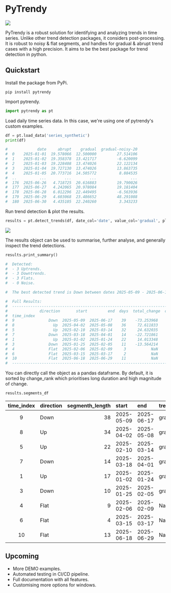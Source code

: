 # PyTrendy 

![](http://raw.githubusercontent.com/RussellSB/pytrendy/refs/heads/main/plots/pytrendy-gradual-demo.gif)

PyTrendy is a robust solution for identifying and analyzing trends in time series. Unlike other trend detection packages, it considers post-processing. It is robust to noisy & flat segments, and handles for gradual & abrupt trend cases with a high precision. It aims to be the best package for trend detection in python.

## Quickstart
Install the package from PyPi.
```
pip install pytrendy
```
Import pytrendy.
```py
import pytrendy as pt
```
Load daily time series data. In this case, we're using one of pytrendy's custom examples.
```py
df = pt.load_data('series_synthetic')
print(df)

#             date     abrupt    gradual  gradual-noisy-20
#  0    2025-01-01  19.578066  12.500000         27.514106
#  1    2025-01-02  19.358378  13.421717         -6.620099
#  2    2025-01-03  19.228408  13.474026         22.122134
#  3    2025-01-04  19.727130  13.474026         13.863735
#  4    2025-01-05  20.773716  14.505772          8.884535
#  ..          ...        ...        ...               ...
#  176  2025-06-26   4.718725  20.616883         19.790026
#  177  2025-06-27   4.242065  20.978084         19.181404
#  178  2025-06-28   6.012296  22.449495         -6.563936
#  179  2025-06-29   4.603068  23.486652         48.291088
#  180  2025-06-30   4.435105  22.240260          3.343233
```

Run trend detection & plot the results.
```py
results = pt.detect_trends(df, date_col='date', value_col='gradual', plot=True)
```
![](https://raw.githubusercontent.com/RussellSB/pytrendy/refs/heads/main/plots/pytrendy-gradual.png)

The results object can be used to summarise, further analyse, and generally inspect the trend detections.
```py
results.print_summary()

#  Detected: 
#  - 3 Uptrends. 
#  - 3 Downtrends.
#  - 3 Flats.
#  - 0 Noise.

#  The best detected trend is Down between dates 2025-05-09 - 2025-06-17

#  Full Results:
#  -------------------------------------------------------------------------------
#              direction       start         end  days  total_change  change_rank
#  time_index                                                                   
#  9               Down  2025-05-09  2025-06-17    39    -73.253968            1
#  8                 Up  2025-04-02  2025-05-08    36     72.611833            2
#  5                 Up  2025-02-10  2025-03-14    32     24.632035            3
#  7               Down  2025-03-18  2025-04-01    14    -22.721861            4
#  1                 Up  2025-01-02  2025-01-24    22     14.013348            5
#  3               Down  2025-01-25  2025-02-05    11    -13.564214            6
#  4               Flat  2025-02-06  2025-02-09     3           NaN            7
#  6               Flat  2025-03-15  2025-03-17     2           NaN            8
#  10              Flat  2025-06-18  2025-06-29    11           NaN            9 
#  -------------------------------------------------------------------------------
```

You can directly call the object as a pandas dataframe. By default, it is sorted by change_rank which prioritises long duration and high magnitude of change.
```py
results.segments_df
```

<small>

| time_index | direction | segmenth_length | start | end | trend_class | change | pct_change | days | total_change | SNR | change_rank |
|:----------:|:----------|----------------:|:-----------|:-----------|:------------|-----------:|-----------:|-----:|-------------:|----------:|------------:|
| 9 | Down | 38 | 2025-05-09 | 2025-06-17 | gradual | -73.253968 | -0.805442 | 39 | -73.253968 | 21.122099 | 1 |
| 8 | Up | 34 | 2025-04-02 | 2025-05-08 | gradual | 73.687771 | 3.944243 | 36 | 72.611833 | 21.701162 | 2 |
| 5 | Up | 22 | 2025-02-10 | 2025-03-14 | gradual | 26.015512 | 1.974942 | 32 | 24.632035 | 18.871430 | 3 |
| 7 | Down | 14 | 2025-03-18 | 2025-04-01 | gradual | -22.721861 | -0.591909 | 14 | -22.721861 | 16.762790 | 4 |
| 1 | Up | 17 | 2025-01-02 | 2025-01-24 | gradual | 14.013348 | 1.044080 | 22 | 14.013348 | 22.207980 | 5 |
| 3 | Down | 10 | 2025-01-25 | 2025-02-05 | gradual | -13.564214 | -0.554982 | 11 | -13.564214 | 17.360657 | 6 |
| 4 | Flat | 9 | 2025-02-06 | 2025-02-09 | NaN | NaN | NaN | 3 | NaN | 20.126008 | 7 |
| 6 | Flat | 4 | 2025-03-15 | 2025-03-17 | NaN | NaN | NaN | 2 | NaN | 17.350339 | 8 |
| 10 | Flat | 13 | 2025-06-18 | 2025-06-29 | NaN | NaN | NaN | 11 | NaN | 19.039273 | 9 |

</small>

## Upcoming
- More DEMO examples.
- Automated testing in CI/CD pipeline.
- Full documentation with all features.
- Customising more options for windows.
